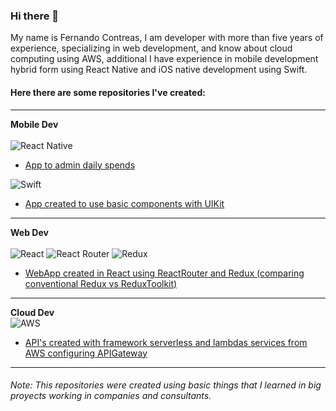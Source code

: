 ### Hi there 👋

<!--
**frcho10/frcho10** is a ✨ _special_ ✨ repository because its `README.md` (this file) appears on your GitHub profile.

Here are some ideas to get you started:

- 🔭 I’m currently working on ...
- 🌱 I’m currently learning ...
- 👯 I’m looking to collaborate on ...
- 🤔 I’m looking for help with ...
- 💬 Ask me about ...
- 📫 How to reach me: ...
- 😄 Pronouns: ...
- ⚡ Fun fact: ...
-->

My name is Fernando Contreas, I am developer with more than five years of experience, specializing in web development, and know about cloud computing using AWS, additional I have experience in mobile development hybrid form using React Native and iOS native development using Swift.

#### **Here there are some repositories I've created:**
---
**Mobile Dev** <br> <br>
![React Native](https://img.shields.io/badge/React_Native-20232A?style=for-the-badge&logo=react&logoColor=61DAFB)
- [App to admin daily spends](https://github.com/frcho10/appGestionGastosJs.git)

![Swift](https://img.shields.io/badge/Swift-FA7343?style=for-the-badge&logo=swift&logoColor=white)
- [App created to use basic components with UIKit](https://github.com/frcho10/appIosBasicComponents.git)
---
**Web Dev** <br> <br>
![React](https://img.shields.io/badge/React-20232A?style=for-the-badge&logo=react&logoColor=61DAFB)
![React Router](https://img.shields.io/badge/React_Router-CA4245?style=for-the-badge&logo=react-router&logoColor=white)
![Redux](https://img.shields.io/badge/Redux-593D88?style=for-the-badge&logo=redux&logoColor=white)

- [WebApp created in React using ReactRouter and Redux (comparing conventional Redux vs ReduxToolkit)](https://github.com/frcho10/redux-react-antd.git)

---
**Cloud Dev** <br>
![AWS](https://img.shields.io/badge/Amazon_AWS-FF9900?style=for-the-badge&logo=amazonaws&logoColor=white)
- [API's created with framework serverless and lambdas services from AWS configuring APIGateway](https://github.com/frcho10/serverless-java.git)
---
###### Note: This repositories were created using basic things that I learned in big proyects working in companies and consultants.
